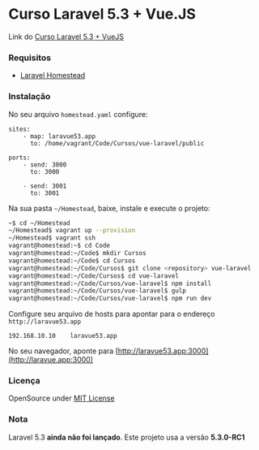 # Curso Laravel 5.3 + Vue.JS

Link do [Curso Laravel 5.3 + VueJS](http://sites.code.education/laravel-com-vuejs/)

### Requisitos

 - [Laravel Homestead](https://laravel.com/docs/master/homestead)

### Instalação

No seu arquivo `homestead.yaml` configure:


```
sites:
    - map: laravue53.app 
      to: /home/vagrant/Code/Cursos/vue-laravel/public
      
ports:
    - send: 3000
      to: 3000
      
    - send: 3001
      to: 3001
```

Na sua pasta `~/Homestead`, baixe, instale e execute o projeto:

```sh
~$ cd ~/Homestead
~/Homestead$ vagrant up --provision
~/Homestead$ vagrant ssh
vagrant@homestead:~$ cd Code
vagrant@homestead:~/Code$ mkdir Cursos
vagrant@homestead:~/Code$ cd Cursos
vagrant@homestead:~/Code/Cursos$ git clone <repository> vue-laravel
vagrant@homestead:~/Code/Cursos$ cd vue-laravel
vagrant@homestead:~/Code/Cursos/vue-laravel$ npm install
vagrant@homestead:~/Code/Cursos/vue-laravel$ gulp
vagrant@homestead:~/Code/Cursos/vue-laravel$ npm run dev
```

Configure seu arquivo de hosts para apontar para o endereço `http://laravue53.app`

```
192.168.10.10    laravue53.app
```

No seu navegador, aponte para [http://laravue53.app:3000](http://laravue.app:3000)

### Licença

OpenSource under [MIT License](https://tldrlegal.com/license/mit-license)

### Nota

Laravel 5.3 **ainda não foi lançado**. Este projeto usa a versão **5.3.0-RC1**